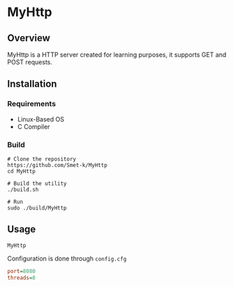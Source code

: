 # MyHttp
## Overview
MyHttp is a HTTP server created for learning purposes, it supports GET and POST requests.
## Installation
### Requirements
- Linux-Based OS
- C Compiler
### Build
```
# Clone the repository
https://github.com/Smet-k/MyHttp
cd MyHttp

# Build the utility
./build.sh

# Run
sudo ./build/MyHttp
```
## Usage
```
MyHttp
```
Configuration is done through `config.cfg`
```cfg
port=8080
threads=8
```
